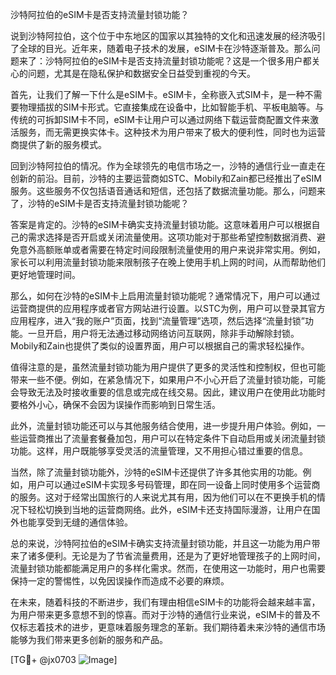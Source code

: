 沙特阿拉伯的eSIM卡是否支持流量封锁功能？

说到沙特阿拉伯，这个位于中东地区的国家以其独特的文化和迅速发展的经济吸引了全球的目光。近年来，随着电子技术的发展，eSIM卡在沙特逐渐普及。那么问题来了：沙特阿拉伯的eSIM卡是否支持流量封锁功能呢？这是一个很多用户都关心的问题，尤其是在隐私保护和数据安全日益受到重视的今天。

首先，让我们了解一下什么是eSIM卡。eSIM卡，全称嵌入式SIM卡，是一种不需要物理插拔的SIM卡形式。它直接集成在设备中，比如智能手机、平板电脑等。与传统的可拆卸SIM卡不同，eSIM卡让用户可以通过网络下载运营商配置文件来激活服务，而无需更换实体卡。这种技术为用户带来了极大的便利性，同时也为运营商提供了新的服务模式。

回到沙特阿拉伯的情况。作为全球领先的电信市场之一，沙特的通信行业一直走在创新的前沿。目前，沙特的主要运营商如STC、Mobily和Zain都已经推出了eSIM服务。这些服务不仅包括语音通话和短信，还包括了数据流量功能。那么，问题来了，沙特的eSIM卡是否支持流量封锁功能呢？

答案是肯定的。沙特的eSIM卡确实支持流量封锁功能。这意味着用户可以根据自己的需求选择是否开启或关闭流量使用。这项功能对于那些希望控制数据消费、避免意外高额账单或者需要在特定时间段限制流量使用的用户来说非常实用。例如，家长可以利用流量封锁功能来限制孩子在晚上使用手机上网的时间，从而帮助他们更好地管理时间。

那么，如何在沙特的eSIM卡上启用流量封锁功能呢？通常情况下，用户可以通过运营商提供的应用程序或者官方网站进行设置。以STC为例，用户可以登录其官方应用程序，进入“我的账户”页面，找到“流量管理”选项，然后选择“流量封锁”功能。一旦开启，用户将无法通过移动网络访问互联网，除非手动解除封锁。Mobily和Zain也提供了类似的设置界面，用户可以根据自己的需求轻松操作。

值得注意的是，虽然流量封锁功能为用户提供了更多的灵活性和控制权，但也可能带来一些不便。例如，在紧急情况下，如果用户不小心开启了流量封锁功能，可能会导致无法及时接收重要的信息或完成在线交易。因此，建议用户在使用此功能时要格外小心，确保不会因为误操作而影响到日常生活。

此外，流量封锁功能还可以与其他服务结合使用，进一步提升用户体验。例如，一些运营商推出了流量套餐叠加包，用户可以在特定条件下自动启用或关闭流量封锁功能。这样，用户既能够享受灵活的流量管理，又不用担心错过重要的信息。

当然，除了流量封锁功能外，沙特的eSIM卡还提供了许多其他实用的功能。例如，用户可以通过eSIM卡实现多号码管理，即在同一设备上同时使用多个运营商的服务。这对于经常出国旅行的人来说尤其有用，因为他们可以在不更换手机的情况下轻松切换到当地的运营商网络。此外，eSIM卡还支持国际漫游，让用户在国外也能享受到无缝的通信体验。

总的来说，沙特阿拉伯的eSIM卡确实支持流量封锁功能，并且这一功能为用户带来了诸多便利。无论是为了节省流量费用，还是为了更好地管理孩子的上网时间，流量封锁功能都能满足用户的多样化需求。然而，在使用这一功能时，用户也需要保持一定的警惕性，以免因误操作而造成不必要的麻烦。

在未来，随着科技的不断进步，我们有理由相信eSIM卡的功能将会越来越丰富，为用户带来更多意想不到的惊喜。而对于沙特的通信行业来说，eSIM卡的普及不仅标志着技术的进步，更意味着服务理念的革新。我们期待着未来沙特的通信市场能够为我们带来更多创新的服务和产品。

[TG💪+ @jx0703 ![Image](https://github.com/user-attachments/assets/dbca1d08-cadb-493c-b0ec-ad6f7a83f270)]